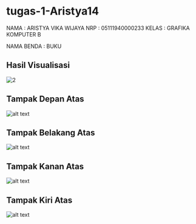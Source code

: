 # tugas-1-Aristya14

NAMA  : ARISTYA VIKA WIJAYA
NRP   : 05111940000233
KELAS : GRAFIKA KOMPUTER B

NAMA BENDA : BUKU

## Hasil Visualisasi
![2](./images/visualisasi.gif)

 
## Tampak Depan Atas
![alt text](https://github.com/cg2021b/tugas-1-Aristya14/blob/main/images/DEPAN-ATAS.jpg)

## Tampak Belakang Atas
![alt text](https://github.com/cg2021b/tugas-1-Aristya14/blob/main/images/BELAKANG-ATAS.jpg)

## Tampak Kanan Atas
![alt text](https://github.com/cg2021b/tugas-1-Aristya14/blob/main/images/KANAN-ATAS.jpg)

## Tampak Kiri Atas
![alt text](https://github.com/cg2021b/tugas-1-Aristya14/blob/main/images/KIRI-ATAS.jpg)
